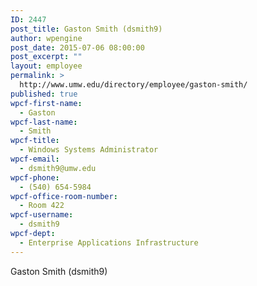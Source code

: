 ```yaml
---
ID: 2447
post_title: Gaston Smith (dsmith9)
author: wpengine
post_date: 2015-07-06 08:00:00
post_excerpt: ""
layout: employee
permalink: >
  http://www.umw.edu/directory/employee/gaston-smith/
published: true
wpcf-first-name:
  - Gaston
wpcf-last-name:
  - Smith
wpcf-title:
  - Windows Systems Administrator
wpcf-email:
  - dsmith9@umw.edu
wpcf-phone:
  - (540) 654-5984
wpcf-office-room-number:
  - Room 422
wpcf-username:
  - dsmith9
wpcf-dept:
  - Enterprise Applications Infrastructure
---
```

Gaston Smith (dsmith9)